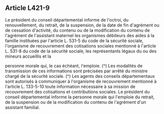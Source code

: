 ## Article L421-9

Le président du conseil départemental informe de l'octroi, du renouvellement, du retrait, de la suspension,
de la date de fin d'agrément ou de cessation d'activité, du contenu ou de la modification du contenu de
l'agrément de l'assistant maternel les organismes débiteurs des aides à la famille instituées par l'article L.
531-5 du code de la sécurité sociale, l'organisme de recouvrement des cotisations sociales mentionné à
l'article L. 531-8 du code de la sécurité sociale, les représentants légaux du ou des mineurs accueillis et la

personne morale qui, le cas échéant, l'emploie. (^)
Les modalités de transmission de ces informations sont précisées par arrêté du ministre chargé de la sécurité
sociale. (^)
Les agents des conseils départementaux sont autorisés à communiquer à l'organisme de recouvrement
mentionné à l'article L. 133-5-10 toute information nécessaire à sa mission de recouvrement des cotisations
et contributions sociales.
Le président du conseil départemental informe la personne morale qui l'emploie du retrait, de la suspension
ou de la modification du contenu de l'agrément d'un assistant familial.

